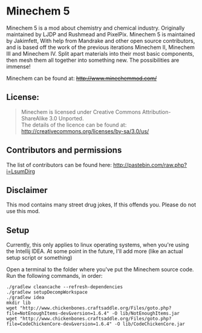 Minechem 5
=========

Minechem 5 is a mod about chemistry and chemical industry. Originally maintained by LJDP and Rushmead and PixelPix. Minechem 5 is maintained by Jakimfett, With help from Mandrake and other open source contributors, and is based off the work of the previous iterations Minechem II, Minechem III and Minechem IV. Split apart materials into their most basic components, then mesh them all together into something new. The possibilities are immense!

Minechem can be found at: ~~http://www.minechemmod.com/~~

## License:

> Minechem is licensed under Creative Commons Attribution-ShareAlike 3.0 Unported. <br />
The details of the licence can be found at: http://creativecommons.org/licenses/by-sa/3.0/us/

## Contributors and permissions
The list of contributors can be found here: http://pastebin.com/raw.php?i=LsumDirg

## Disclaimer
This mod contains many street drug jokes, If this offends you. Please do not use this mod.

## Setup
Currently, this only applies to linux operating systems, when you're using the Intellij IDEA. At some point in the future, I'll add more (like an actual setup script or something)

Open a terminal to the folder where you've put the Minechem source code.
Run the following commands, in order:
```
./gradlew cleancache --refresh-dependencies
./gradlew setupDecompWorkspace
./gradlew idea
mkdir lib
wget "http://www.chickenbones.craftsaddle.org/Files/goto.php?file=NotEnoughItems-dev&version=1.6.4" -O lib/NotEnoughItems.jar
wget "http://www.chickenbones.craftsaddle.org/Files/goto.php?file=CodeChickenCore-dev&version=1.6.4" -O lib/CodeChickenCore.jar
```
